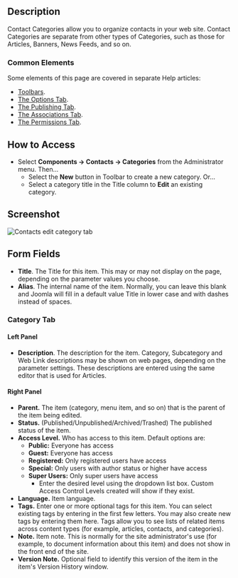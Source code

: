 <!-- Filename: Help4.x:Contacts:_New_or_Edit_Category / Display title: Contacts: Edit Category -->

## Description

Contact Categories allow you to organize contacts in your web site.
Contact Categories are separate from other types of Categories, such as
those for Articles, Banners, News Feeds, and so on.

### Common Elements

Some elements of this page are covered in separate Help articles:

* [Toolbars](jdocmanual?article=help/common-elements/toolbars).
* [The Options Tab](jdocmanual?article=help/common-elements/edit-category-options).
* [The Publishing Tab](jdocmanual?article=help/common-elements/edit-publishing).
* [The Associations Tab](jdocmanual?article=help/common-elements/edit-associations).
* [The Permissions Tab](jdocmanual?article=help/common-elements/edit-permissions).

## How to Access

- Select **Components → Contacts → Categories** from the
  Administrator menu. Then...
  - Select the **New** button in Toolbar to create a new category. Or...
  - Select a category title in the Title column to **Edit** an existing
    category.

## Screenshot

![Contacts edit category tab](../../../en/images/contacts/contacts-edit-category-category-tab.png)

## Form Fields

- **Title**. The Title for this item. This may or may not display on the
  page, depending on the parameter values you choose.
- **Alias**. The internal name of the item. Normally, you can leave this
  blank and Joomla will fill in a default value Title in lower case and
  with dashes instead of spaces.

### Category Tab

#### Left Panel

- **Description**. The description for the item. Category, Subcategory
  and Web Link descriptions may be shown on web pages, depending on the
  parameter settings. These descriptions are entered using the same
  editor that is used for Articles.

#### Right Panel

- **Parent.** The item (category, menu item, and so on) that is the
  parent of the item being edited.
- **Status.** (Published/Unpublished/Archived/Trashed) The published
  status of the item.
- **Access Level.** Who has access to this item. Default options are:
  - **Public:** Everyone has access
  - **Guest:** Everyone has access
  - **Registered:** Only registered users have access
  - **Special:** Only users with author status or higher have access
  - **Super Users:** Only super users have access
    - Enter the desired level using the dropdown list box. Custom Access
      Control Levels created will show if they exist.
- **Language.** Item language.
- **Tags.** Enter one or more optional tags for this item. You can
  select existing tags by entering in the first few letters. You may
  also create new tags by entering them here. Tags allow you to see
  lists of related items across content types (for example, articles,
  contacts, and categories).
- **Note.** Item note. This is normally for the site administrator's use
  (for example, to document information about this item) and does not
  show in the front end of the site.
- **Version Note.** Optional field to identify this version of the item
  in the item's Version History
  window.
